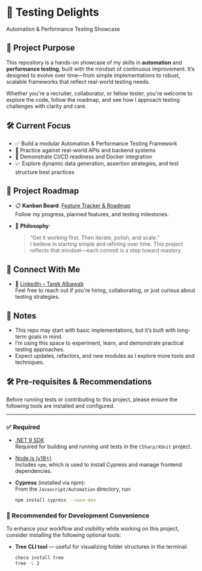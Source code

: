 # 🧪 Testing Delights  
Automation & Performance Testing Showcase

## 🎯 Project Purpose

This repository is a hands-on showcase of my skills in **automation** and **performance testing**, built with the mindset of continuous improvement. It’s designed to evolve over time—from simple implementations to robust, scalable frameworks that reflect real-world testing needs.

Whether you're a recruiter, collaborator, or fellow tester, you're welcome to explore the code, follow the roadmap, and see how I approach testing challenges with clarity and care.

## 🛠️ Current Focus

- ✅ Build a modular Automation & Performance Testing Framework  
- 🧩 Practice against real-world APIs and backend systems  
- 🚀 Demonstrate CI/CD readiness and Docker integration  
- 📈 Explore dynamic data generation, assertion strategies, and test structure best practices  

## 📌 Project Roadmap

- 📋 **Kanban Board**: [Feature Tracker & Roadmap](https://github.com/users/tarek4u24/projects/1)  
  Follow my progress, planned features, and testing milestones.

- 🧠 **Philosophy**:  
  > “Get it working first. Then iterate, polish, and scale.”  
  I believe in starting simple and refining over time. This project reflects that mindset—each commit is a step toward mastery.

## 💬 Connect With Me

- 📧 [LinkedIn – Tarek Albawab](https://www.linkedin.com/in/tarek-albawab/)  
  Feel free to reach out if you're hiring, collaborating, or just curious about testing strategies.

## 📝 Notes

- This repo may start with basic implementations, but it’s built with long-term goals in mind.  
- I’m using this space to experiment, learn, and demonstrate practical testing approaches.  
- Expect updates, refactors, and new modules as I explore more tools and techniques.

## 🛠️ Pre-requisites & Recommendations

Before running tests or contributing to this project, please ensure the following tools are installed and configured.

---

### ✅ Required

- [.NET 9 SDK](https://dotnet.microsoft.com/en-us/download/dotnet/9.0)  
  Required for building and running unit tests in the `CSharp/XUnit` project.

- [Node.js (v18+)](https://nodejs.org/)  
  Includes `npm`, which is used to install Cypress and manage frontend dependencies.

- **Cypress** (installed via npm):  
  From the `Javascript/Automation` directory, run:
  ```bash
  npm install cypress --save-dev

### 🧩 Recommended for Development Convenience

To enhance your workflow and visibility while working on this project, consider installing the following optional tools:

- **Tree CLI tool** — useful for visualizing folder structures in the terminal:
  ```bash
  choco install tree
  tree -L 2
